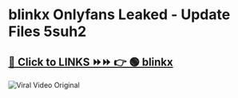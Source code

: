 
 # blinkx Onlyfans Leaked - Update Files 5suh2

## <h2><a href="https://clipsfans.com/blinkx&ref=git">🔗 Click to LINKS ⏩⏩ 👉 🟢 blinkx </a></h2>

<a href="https://clipsfans.com/blinkx&ref=git" rel="nofollow" data-target="animated-image.originalLink"><img src="https://i.ibb.co.com/xMMVF88/686577567.gif" alt="Viral Video Original" style="max-width: 100%; display: inline-block;" data-target="animated-image.originalImage"></a>

